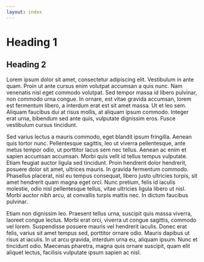 ```yaml
---
layout: index
---
```


# Heading 1 #

## Heading 2 ##



Lorem ipsum dolor sit amet, consectetur adipiscing elit. Vestibulum in ante quam. Proin ut ante cursus enim volutpat accumsan a quis nunc. Nam venenatis nisl eget commodo volutpat. Sed tempor massa id libero pulvinar, non commodo urna congue. In ornare, est vitae gravida accumsan, lorem est fermentum libero, a interdum erat est sit amet massa. Ut et leo sem. Aliquam faucibus dui at risus mollis, at aliquam ipsum commodo. Integer erat urna, bibendum sed ante quis, vulputate dignissim eros. Fusce vestibulum cursus tincidunt.

Sed varius lectus a mauris commodo, eget blandit ipsum fringilla. Aenean quis tortor nunc. Pellentesque sagittis, leo ut viverra pellentesque, ante metus tempor odio, ut porttitor lacus sem nec tellus. Aenean ac enim et sapien accumsan accumsan. Morbi quis velit id tellus tempus vulputate. Etiam feugiat auctor ligula sed tincidunt. Proin hendrerit dolor hendrerit, posuere dolor sit amet, ultrices mauris. In gravida fermentum commodo. Phasellus placerat, nisl eu tempus consequat, libero justo ultricies turpis, sit amet hendrerit quam magna eget orci. Nunc pretium, felis id iaculis molestie, odio nisl pellentesque tellus, vitae ultricies ligula libero ut nisl. Morbi auctor nibh arcu, at convallis turpis mattis nec. In dictum faucibus pulvinar.

Etiam non dignissim leo. Praesent tellus urna, suscipit quis massa viverra, laoreet congue lectus. Morbi erat orci, viverra ut congue sagittis, commodo vel lorem. Suspendisse posuere mauris vel hendrerit iaculis. Donec erat felis, varius sit amet tempus sed, porttitor ornare odio. Mauris dapibus ut risus at iaculis. In ut arcu gravida, interdum urna eu, aliquam ipsum. Nunc et tincidunt odio. Maecenas pharetra, magna quis ornare suscipit, quam elit aliquet lectus, facilisis vulputate ipsum sapien ac nisl. 